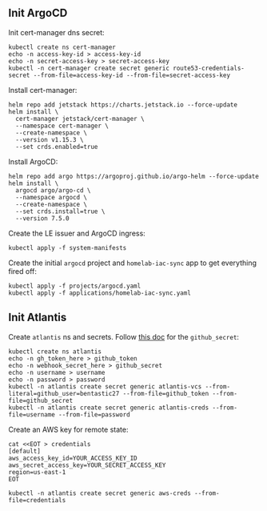 ## Init ArgoCD

Init cert-manager dns secret:

```
kubectl create ns cert-manager
echo -n access-key-id > access-key-id
echo -n secret-access-key > secret-access-key
kubectl -n cert-manager create secret generic route53-credentials-secret --from-file=access-key-id --from-file=secret-access-key
```

Install cert-manager:

```
helm repo add jetstack https://charts.jetstack.io --force-update
helm install \
  cert-manager jetstack/cert-manager \
  --namespace cert-manager \
  --create-namespace \
  --version v1.15.3 \
  --set crds.enabled=true
```

Install ArgoCD:

```
helm repo add argo https://argoproj.github.io/argo-helm --force-update
helm install \
  argocd argo/argo-cd \
  --namespace argocd \
  --create-namespace \
  --set crds.install=true \
  --version 7.5.0
```

Create the LE issuer and ArgoCD ingress:

```
kubectl apply -f system-manifests
```

Create the initial `argocd` project and `homelab-iac-sync` app to get everything fired off:

```
kubectl apply -f projects/argocd.yaml
kubectl apply -f applications/homelab-iac-sync.yaml
```

## Init Atlantis

Create `atlantis` ns and secrets. Follow [this doc](https://www.runatlantis.io/docs/configuring-webhooks.html) for the `github_secret`:

```
kubectl create ns atlantis
echo -n gh_token_here > github_token
echo -n webhook_secret_here > github_secret
echo -n username > username
echo -n password > password
kubectl -n atlantis create secret generic atlantis-vcs --from-literal=github_user=bentastic27 --from-file=github_token --from-file=github_secret
kubectl -n atlantis create secret generic atlantis-creds --from-file=username --from-file=password
```

Create an AWS key for remote state:

```
cat <<EOT > credentials
[default]
aws_access_key_id=YOUR_ACCESS_KEY_ID
aws_secret_access_key=YOUR_SECRET_ACCESS_KEY
region=us-east-1
EOT

kubectl -n atlantis create secret generic aws-creds --from-file=credentials
```
